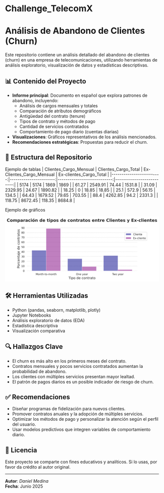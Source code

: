 # Challenge_TelecomX

# Análisis de Abandono de Clientes (Churn)

Este repositorio contiene un análisis detallado del abandono de clientes (churn) en una empresa de telecomunicaciones, utilizando herramientas de análisis exploratorio, visualización de datos y estadísticas descriptivas.

## 📊 Contenido del Proyecto

- **Informe principal**: Documento en español que explora patrones de abandono, incluyendo:
  - Análisis de cargos mensuales y totales
  - Comparación de atributos demográficos
  - Antigüedad del contrato (tenure)
  - Tipos de contrato y métodos de pago
  - Cantidad de servicios contratados
  - Comportamiento de pago diario (cuentas diarias)
- **Visualizaciones**: Gráficos representativos de los análisis mencionados.
- **Recomendaciones estratégicas**: Propuestas para reducir el churn.

## 📁 Estructura del Repositorio
Ejemplo de tablas
 |   Clientes_Cargo_Mensual |   Clientes_Cargo_Total |   Ex-Clientes_Cargo_Mensual |   Ex-clientes_Cargo_Total |
|-------------------------:|-----------------------:|----------------------------:|--------------------------:|
|                  5174    |                5174    |                     1869    |                   1869    |
|                    61.27 |                2549.91 |                       74.44 |                   1531.8  |
|                    31.09 |                2329.95 |                       24.67 |                   1890.82 |
|                    18.25 |                   0    |                       18.85 |                     18.85 |
|                    25.1  |                 572.9  |                       56.15 |                    134.5  |
|                    64.43 |                1679.52 |                       79.65 |                    703.55 |
|                    88.4  |                4262.85 |                       94.2  |                   2331.3  |
|                   118.75 |                8672.45 |                      118.35 |                   8684.8  |

 Ejemplo de gráficos

 ![Gráfico contratos](Contratos_clientes_exclientes.png)

## 🛠 Herramientas Utilizadas

- Python (pandas, seaborn, matplotlib, plotly)
- Jupyter Notebooks
- Análisis exploratorio de datos (EDA)
- Estadística descriptiva
- Visualización comparativa

## 🔍 Hallazgos Clave

- El churn es más alto en los primeros meses del contrato.
- Contratos mensuales y pocos servicios contratados aumentan la probabilidad de abandono.
- Los clientes con múltiples servicios presentan mayor lealtad.
- El patrón de pagos diarios es un posible indicador de riesgo de churn.

## ✅ Recomendaciones

- Diseñar programas de fidelización para nuevos clientes.
- Promover contratos anuales y la adopción de múltiples servicios.
- Optimizar los métodos de pago y personalizar la atención según el perfil del usuario.
- Usar modelos predictivos que integren variables de comportamiento diario.

## 📄 Licencia

Este proyecto se comparte con fines educativos y analíticos. Si lo usas, por favor da crédito al autor original.

---

**Autor**: *Daniel Medina*  
**Fecha**: Junio 2025

